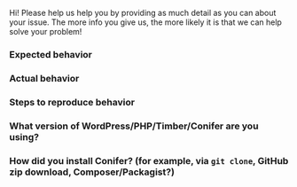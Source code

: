Hi! Please help us help you by providing as much detail as you can about your issue. The more info you give us, the more likely it is that we can help solve your problem!

### Expected behavior

<!-- Please describe what output/result you expect from Conifer -->

### Actual behavior

<!-- Please describe what you see instead. Please provide samples of output HTML, screenshots, or debug logs as applicable. -->

### Steps to reproduce behavior

<!-- Please include complete code samples in-line or linked from [gists](https://gist.github.com/) -->

### What version of WordPress/PHP/Timber/Conifer are you using?

<!-- Example: WP 4.9.6, PHP 7.1, Timber 1.7.1, Conifer 0.1.0 -->

### How did you install Conifer? (for example, via `git clone`, GitHub zip download, Composer/Packagist?)

<!-- Example: downloaded zip from GitHub and unzipped folder into wp-content/plugins manually -->